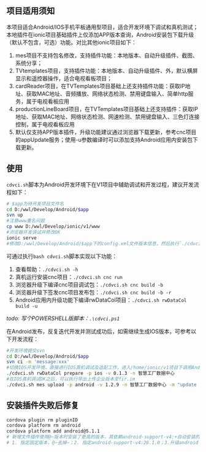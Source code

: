 ## 项目适用须知

本项目适合Android/IOS手机平板通用型项目，适合开发环境下调试和真机测试；
本地插件在ionic项目基础插件上仅添加APP版本查询，Android安装包下载升级（默认不包含，可选）功能。对比其他ionic项目如下：
1. mes项目不支持包名修改，支持插件功能：本地版本、自动升级插件、截图、系统分享；
2. TVtemplates项目，支持插件功能：本地版本、自动升级插件、外，默认横屏显示和遥控器操作，适合电视看板项目；
3. cardReader项目，在TVTemplates项目基础上还支持插件功能：获取IP地址、获取MAC地址、音频播放、网络状态检测、禁用键盘输入、简单http服务，属于电视看板应用
4. productionLineBoard项目，在TVTemplates项目基础上还支持插件：获取IP地址、获取MAC地址、网络状态检测、网速检测、禁用键盘输入、三色灯连接控制，属于电视看板应用
5. 默认仅支持APP版本插件，升级功能建议通过浏览器下载更新，参考cnc项目的appUpdate服务；使用-u参数编译时可以添加支持Android应用内安装包下载更新。

## 使用

`cdvci.sh`脚本为Android开发环境下在V1项目中辅助调试和开发过程，建议开发流程如下：
```bash
# $app为待开发项目文件名
cd D:/wwl/Develop/Android/$app
svn up
#注意www重名问题
cp www D:/wwl/Develop/ionic/v1/www
#浏览器开发调试并修改OK
ionic serve
#修改D:/wwl/Develop/Android/$app下的config.xml文件版本信息，然后执行`./cdvci.sh`脚本进行真机调试和生成安装包
```
可通过执行`bash cdvci.sh`脚本实现以下功能： 
1. 查看帮助：`./cdvci.sh -h`
2. 真机运行安装cnc项目：`./cdvci.sh cnc run`
3. 浏览器升级下编译cnc项目调试包：`./cdvci.sh cnc build -b`
4. 浏览器升级下签发cnc项目发布包：`./cdvci.sh cnc build -b -r`
5. Android应用内升级功能下编译rwDataCol项目：`./cdvci.sh rwDataCol build -u`

*todo: 写个POWERSHELL版脚本：`.\cdvci.ps1`*

在Android发布，反复迭代开发并测试成功后，如需继续生成IOS版本，可参考以下开发流程：
```bash
#开发环境提交svn
cd D:/wwl/Develop/Android/$app
svn ci -m 'message:xxx'
#切换IOS开发环境，直接进行IOS真机调试及适配工作，进入/home/ionic/v1项目下调用Android/IOS开发脚本./cdvci.sh，示例：
./cdvci.sh rwDataCol prepare -p ios -v 0.1.3 -n 智慧工厂数据中心
#在IOS真机调试OK之后，可以执行导出上传企业版本至fir.im
./cdvci.sh mes upload -p android -v 1.2.9 -n 智慧工厂数据中心 -m "update something"
```

## 安装插件失败后修复
```bash
cordova plugin rm pluginID
cordova platform rm android
cordova platform add android@5.1.1
# 新增文件插件使用@~版本时安装了更高的版本，其依赖android-support-v4:+自动安装的版本过高，会出现aapt的错误。有两种解决办法：
# 1. 指定固定版本，@~去掉~；2. 指定android-support-v4:26.1.0；3.升级android platform版本；
```